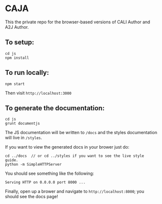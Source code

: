 CAJA
====

This the private repo for the browser-based versions of CALI Author and A2J Author.

## To setup:

```
cd js
npm install
```

## To run locally:

`npm start`

Then visit `http://localhost:3000`

## To generate the documentation:

```
cd js
grunt documentjs
```

The JS documentation will be written to `/docs` and the styles documentation will live in `/styles`.

If you want to view the generated docs in your brower just do:

```
cd ../docs  // or cd ../styles if you want to see the live style guide.
python -m SimpleHTTPServer
```

You should see something like the following:

`Serving HTTP on 0.0.0.0 port 8000 ...`

Finally, open up a brower and navigate to `http://localhost:8000`; you should see the docs page!
